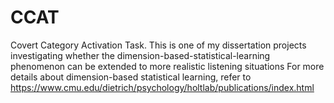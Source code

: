 # CCAT
Covert Category Activation Task. This is one of my dissertation projects investigating whether the dimension-based-statistical-learning phenomenon can be extended to more realistic listening situations
For more details about dimension-based statistical learning, refer to https://www.cmu.edu/dietrich/psychology/holtlab/publications/index.html

